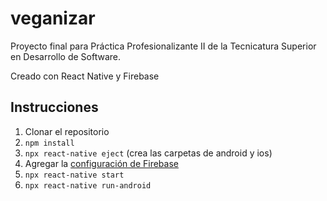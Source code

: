 # veganizar

Proyecto final para Práctica Profesionalizante II de la Tecnicatura Superior en Desarrollo de Software.

Creado con React Native y Firebase

## Instrucciones
1. Clonar el repositorio
2. ```npm install```
3. ```npx react-native eject``` (crea las carpetas de android y ios)
4. Agregar la [configuración de Firebase](https://firebase.google.com/docs/android/setup?authuser=0#add-config-file)
5. ```npx react-native start```
6. ```npx react-native run-android```